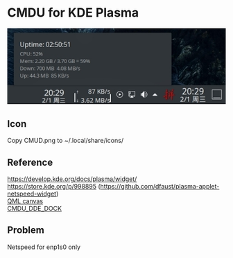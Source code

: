 # CMDU for KDE Plasma
![alt](preview.jpg)

## Icon
Copy CMUD.png to ~/.local/share/icons/

## Reference 
https://develop.kde.org/docs/plasma/widget/  
https://store.kde.org/p/998895 (https://github.com/dfaust/plasma-applet-netspeed-widget)  
[QML canvas](https://blog.csdn.net/qq_43248127/article/details/89402684)  
[CMDU_DDE_DOCK](https://github.com/sonichy/CMDU_DDE_DOCK)

## Problem
Netspeed for enp1s0 only
